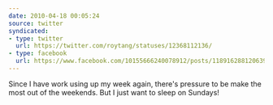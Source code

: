 ```yaml
---
date: 2010-04-18 00:05:24
source: twitter
syndicated:
- type: twitter
  url: https://twitter.com/roytang/statuses/12368112136/
- type: facebook
  url: https://www.facebook.com/10155666240078912/posts/118916288120639
---
```


Since I have work using up my week again, there's pressure to be make the most out of the weekends. But I just want to sleep on Sundays!